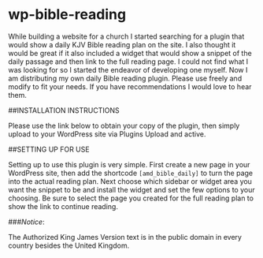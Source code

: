 # wp-bible-reading

While building a website for a church I started searching for a plugin that would show a daily KJV Bible reading plan on the site. I also thought it would be great if it also included a widget that would show a snippet of the daily passage and then link to the full reading page. I could not find what I was looking for so I started the endeavor of developing one myself. Now I am distributing my own daily Bible reading plugin. Please use freely and modify to fit your needs. If you have recommendations I would love to hear them.

##INSTALLATION INSTRUCTIONS

Please use the link below to obtain your copy of the plugin, then simply upload to your WordPress site via Plugins Upload and active.

##SETTING UP FOR USE

Setting up to use this plugin is very simple. First create a new page in your WordPress site, then add the shortcode `[amd_bible_daily]` to turn the page into the actual reading plan. Next choose which sidebar or widget area you want the snippet to be and install the widget and set the few options to your choosing. Be sure to select the page you created for the full reading plan to show the link to continue reading.

###*_Notice_*:

The Authorized King James Version text is in the public domain in every country besides the United Kingdom.
